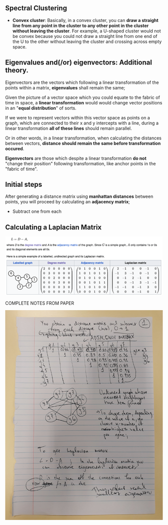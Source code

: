 ## Spectral Clustering

* **Convex cluster**: Basically, in a convex cluster, you can **draw a straight line from any point in the cluster to any other point in the cluster without leaving the cluster**. For example, a U-shaped cluster would not be convex because you could not draw a straight line from one end of the U to the other without leaving the cluster and crossing across empty space.    

## Eigenvalues and(/or) eigenvectors: Additional theory.

Eigenvectors are the vectors which following a linear transformation of the points within a matrix, **eigenvalues** shall remain the same;

Given the picture of a vector space which you could equate to the fabric of time in space, a **linear transformation** would would change vector positions in an "**equal distribution**" of sorts. 

If we were to represent vectors within this vector space as points on a graph, which are connected to their x and y intercepts with a line, during a linear transformation **all of these lines** should remain parallel.

Or in other words, in a linear transformation, when calculating the distances between vectors, **distance should remain the same before transformation occured**. 

**Eigenvectors** are those which despite a linear transformation **do not** "change their position" following transformation, like anchor points in the "fabric of time".

## Initial steps

After generating a distance matrix using **manhattan distances** between points, you will proceed by calculating an **adjacency matrix**;

- Subtract one from each 

## Calculating a Laplacian Matrix

![alt text](<Screenshot 2024-10-16 at 14.28.34.png>)

COMPLETE NOTES FROM PAPER

![alt text](20241016_144343.jpg)





